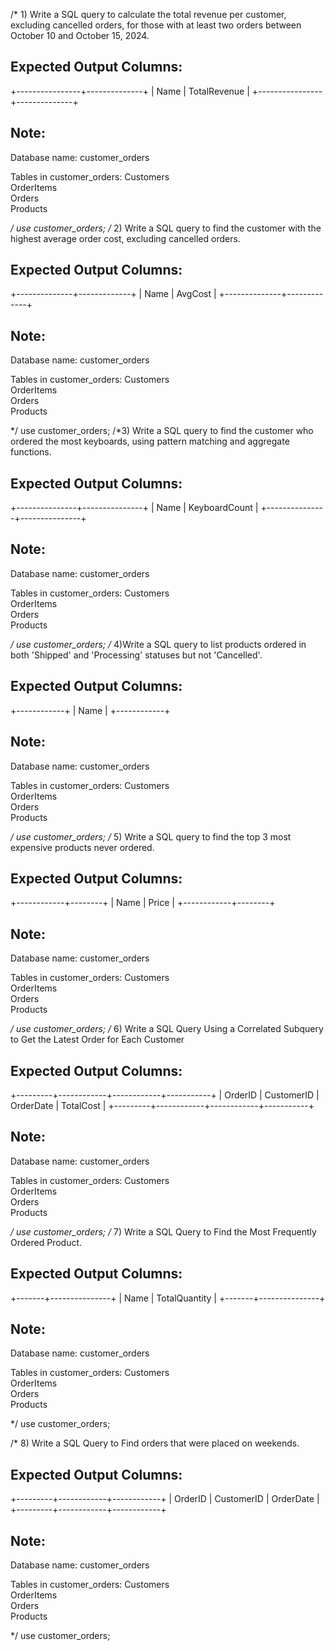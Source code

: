 /* 1) Write a SQL query to calculate the total revenue per customer, excluding cancelled orders, 
 for those with at least two orders between October 10 and October 15, 2024.
 
 Expected Output Columns:
 ------------------------
 +----------------+--------------+
 | Name           | TotalRevenue |
 +----------------+--------------+
 
 Note: 
 -----
 Database name: customer_orders
 
 Tables in customer_orders:  Customers                                                                       
 OrderItems                                                                      
 Orders                                                                          
 Products
 
 */
use customer_orders;
/* 2) Write a SQL query to find the customer with the highest average order cost, 
 excluding cancelled orders.
 
 Expected Output Columns:
 ------------------------
 +--------------+-------------+
 | Name         | AvgCost     |
 +--------------+-------------+
 
 Note: 
 -----
 Database name: customer_orders
 
 Tables in customer_orders:  Customers                                                                       
 OrderItems                                                                      
 Orders                                                                          
 Products
 
 */
use customer_orders;
/*3) Write a SQL query to find the customer who ordered the most keyboards, 
 using pattern matching and aggregate functions.
 
 Expected Output Columns:
 ------------------------
 +---------------+---------------+
 | Name          | KeyboardCount |
 +---------------+---------------+
 
 Note: 
 -----
 Database name: customer_orders
 
 Tables in customer_orders:  Customers                                                                       
 OrderItems                                                                      
 Orders                                                                          
 Products
 
 */
use customer_orders;
/* 4)Write a SQL query to list products ordered in both 'Shipped' and 'Processing' statuses 
 but not 'Cancelled'.
 
 Expected Output Columns:
 ------------------------
 +------------+
 | Name       |
 +------------+
 
 Note: 
 -----
 Database name: customer_orders
 
 Tables in customer_orders:  Customers                                                                       
 OrderItems                                                                      
 Orders                                                                          
 Products
 
 */
use customer_orders;
/* 5) Write a SQL query to find the top 3 most expensive products never ordered.
 
 Expected Output Columns:
 ------------------------
 +------------+--------+
 | Name       | Price  |
 +------------+--------+
 
 Note: 
 -----
 Database name: customer_orders
 
 Tables in customer_orders:  Customers                                                                       
 OrderItems                                                                      
 Orders                                                                          
 Products
 
 */
use customer_orders;
/* 6) Write a SQL Query Using a Correlated Subquery to Get the Latest Order for Each Customer
 
 Expected Output Columns:
 ------------------------
 +---------+------------+------------+-----------+
 | OrderID | CustomerID | OrderDate  | TotalCost |
 +---------+------------+------------+-----------+
 
 Note: 
 -----
 Database name: customer_orders
 
 Tables in customer_orders:  Customers                                                                       
 OrderItems                                                                      
 Orders                                                                          
 Products
 
 */
use customer_orders;
/* 7) Write a SQL Query to Find the Most Frequently Ordered Product.
 
 Expected Output Columns:
 ------------------------
 +-------+---------------+
 | Name  | TotalQuantity |
 +-------+---------------+
 
 Note: 
 -----
 Database name: customer_orders
 
 Tables in customer_orders:  Customers                                                                       
 OrderItems                                                                      
 Orders                                                                          
 Products
 
 */
use customer_orders;


/* 8) Write a SQL Query to Find orders that were placed on weekends.

Expected Output Columns:
------------------------
+---------+------------+------------+
| OrderID | CustomerID | OrderDate  |
+---------+------------+------------+

Note: 
-----
Database name: customer_orders

Tables in customer_orders:  Customers                                                                       
                            OrderItems                                                                      
                            Orders                                                                          
                            Products

*/
use customer_orders;